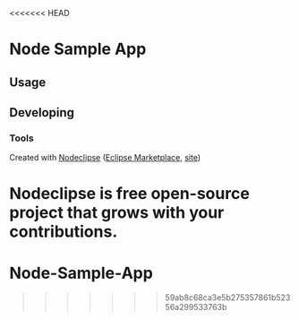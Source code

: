 <<<<<<< HEAD


# Node Sample App



## Usage



## Developing



### Tools

Created with [Nodeclipse](https://github.com/Nodeclipse/nodeclipse-1)
 ([Eclipse Marketplace](http://marketplace.eclipse.org/content/nodeclipse), [site](http://www.nodeclipse.org))   

Nodeclipse is free open-source project that grows with your contributions.
=======
# Node-Sample-App
>>>>>>> 59ab8c68ca3e5b275357861b52356a299533763b
